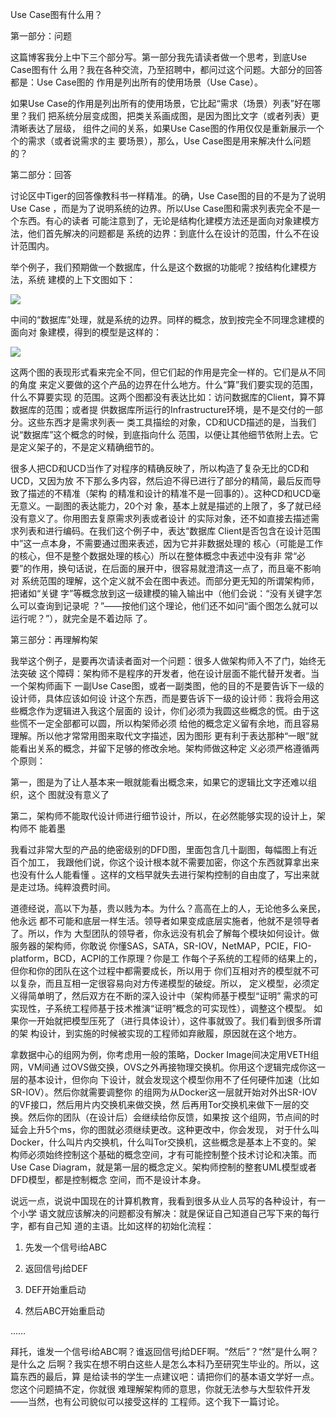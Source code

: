     
Use Case图有什么用？

第一部分：问题

这篇博客我分上中下三个部分写。第一部分我先请读者做一个思考，到底Use Case图有什
么用？我在各种交流，乃至招聘中，都问过这个问题。大部分的回答都是：Use Case图的
作用是列出所有的使用场景（Use Case）。

如果Use Case的作用是列出所有的使用场景，它比起“需求（场景）列表”好在哪里？我们
把系统分层变成图，把类关系画成图，是因为图比文字（或者列表）更清晰表达了层级，
组件之间的关系，如果Use Case图的作用仅仅是重新展示一个个的需求（或者说需求的主
要场景），那么，Use Case图是用来解决什么问题的？
  
第二部分：回答

讨论区中Tiger的回答像教科书一样精准。的确，Use Case图的目的不是为了说明Use Case
，而是为了说明系统的边界。所以Use Case图和需求列表完全不是一个东西。有心的读者
可能注意到了，无论是结构化建模方法还是面向对象建模方法，他们首先解决的问题都是
系统的边界：到底什么在设计的范围，什么不在设计范围内。

举个例子，我们预期做一个数据库，什么是这个数据的功能呢？按结构化建模方法，系统
建模的上下文图如下：

![](_static/usecase图1.jpg)

中间的“数据库”处理，就是系统的边界。同样的概念，放到按完全不同理念建模的面向对
象建模，得到的模型是这样的：

![](_static/usecase图2.jpg)

这两个图的表现形式看来完全不同，但它们起的作用是完全一样的。它们是从不同的角度
来定义要做的这个产品的边界在什么地方。什么“算”我们要实现的范围，什么不算要实现
的范围。这两个图都没有表达比如：访问数据库的Client，算不算数据库的范围；或者提
供数据库所运行的Infrastructure环境，是不是交付的一部分。这些东西才是需求列表一
类工具描绘的对象，CD和UCD描述的是，当我们说“数据库”这个概念的时候，到底指向什么
范围，以便让其他细节依附上去。它是定义架子的，不是定义精确细节的。

很多人把CD和UCD当作了对程序的精确反映了，所以构造了复杂无比的CD和UCD，又因为放
不下那么多内容，然后迫不得已进行了部分的精简，最后反而导致了描述的不精准（架构
的精准和设计的精准不是一回事的）。这种CD和UCD毫无意义。一副图的表达能力，20个对
象，基本上就是描述的上限了，多了就已经没有意义了。你用图去复原需求列表或者设计
的实际对象，还不如直接去描述需求列表和进行编码。在我们这个例子中，表达“数据库
Client是否包含在设计范围中”这一点本身，不需要通过图来表述，因为它并非数据处理的
核心（可能是工作的核心，但不是整个数据处理的核心）所以在整体概念中表述中没有非
常“必要”的作用，换句话说，在后面的展开中，很容易就澄清这一点了，而且毫不影响对
系统范围的理解，这个定义就不会在图中表述。而部分更无知的所谓架构师，把诸如“关键
字”等概念放到这一级建模的输入输出中（他们会说：“没有关键字怎么可以查询到记录呢
？”——按他们这个理论，他们还不如问“画个图怎么就可以运行呢？”），就完全是不着边际
了。
  
第三部分：再理解构架

我举这个例子，是要再次请读者面对一个问题：很多人做架构师入不了门，始终无法突破
这个障碍：架构师不是程序的开发者，他在设计层面不能代替开发者。当一个架构师画下
一副Use Case图，或者一副类图，他的目的不是要告诉下一级的设计师，具体应该如何设
计这个东西，而是要告诉下一级的设计师：我将会用这些概念作为逻辑进入我这个层面的
设计，你们必须为我圆这些概念的慌。由于这些慌不一定全部都可以圆，所以构架师必须
给他的概念定义留有余地，而且容易理解。所以他才常常用图来取代文字描述，因为图形
更有利于表达那种“一眼”就能看出关系的概念，并留下足够的修改余地。架构师做这种定
义必须严格遵循两个原则：

第一，图是为了让人基本来一眼就能看出概念来，如果它的逻辑比文字还难以组织，这个
图就没有意义了

第二，架构师不能取代设计师进行细节设计，所以，在必然能够实现的设计上，架构师不
能着墨

我看过非常大型的产品的绝密级别的DFD图，里面包含几十副图，每幅图上有近百个加工，
我跟他们说，你这个设计根本就不需要加密，你这个东西就算拿出来也没有什么人能看懂
。这样的文档早就失去进行架构控制的自由度了，写出来就是走过场。纯粹浪费时间。

道德经说，高以下为基，贵以贱为本。为什么？高高在上的人，无论他多么亲民，他永远
都不可能和底层一样生活。领导者如果变成底层实施者，他就不是领导者了。所以，作为
大型团队的领导者，你永远没有机会了解每个模块如何设计。做服务器的架构师，你敢说
你懂SAS，SATA，SR-IOV，NetMAP，PCIE，FIO-platform，BCD，ACPI的工作原理？你是工
作每个子系统的工程师的结果上的，但你和你的团队在这个过程中都需要成长，所以用于
你们互相对齐的模型就不可以复杂，而且互相一定很容易向对方传递模型的破绽。所以，
定义模型，必须定义得简单明了，然后双方在不断的深入设计中（架构师基于模型“证明”
需求的可实现性，子系统工程师基于技术推演“证明”概念的可实现性），调整这个模型。
如果你一开始就把模型压死了（进行具体设计），这件事就毁了。我们看到很多所谓的架
构设计，到实施的时候被实现的工程师如弃敝履，原因就在这个地方。

拿数据中心的组网为例，你考虑用一般的策略，Docker Image间决定用VETH组网，VM间通
过OVS做交换，OVS之外再接物理交换机。你用这个逻辑完成你这一层的基本设计，但你向
下设计，就会发现这个模型你用不了任何硬件加速（比如SR-IOV）。然后你就需要调整你
的组网为从Docker这一层就开始对外出SR-IOV的VF接口，然后用片内交换机来做交换，然
后再用Tor交换机来做下一层的交换。然后你的团队（在设计后）会继续给你反馈，如果按
这个组网，节点间的时延会上升5个ms，你的图就必须继续更改。这种更改中，你会发现，
对于什么叫Docker，什么叫片内交换机，什么叫Tor交换机，这些概念是基本上不变的。架
构师必须始终控制这个基础的概念空间，才有可能控制整个技术讨论和决策。而Use Case
Diagram，就是第一层的概念定义。架构师控制的整套UML模型或者DFD模型，都是控制概念
空间，而不是设计本身。
  
说远一点，说说中国现在的计算机教育，我看到很多从业人员写的各种设计，有一个小学
语文就应该解决的问题都没有解决：就是保证自己知道自己写下来的每行字，都有自己知
道的主语。比如这样的初始化流程：

1. 先发一个信号i给ABC

2. 返回信号j给DEF

3. DEF开始重启动

4. 然后ABC开始重启动

……

拜托，谁发一个信号i给ABC啊？谁返回信号j给DEF啊。“然后”？“然”是什么啊？是什么之
后啊？我实在想不明白这些人是怎么本科乃至研究生毕业的。所以，这篇东西的最后，算
是给读书的学生一点建议吧：请把你们的基本语文学好一点。您这个问题搞不定，你就很
难理解架构师的意思，你就无法参与大型软件开发——当然，也有公司貌似可以接受这样的
工程师。这个我下一篇讨论。
